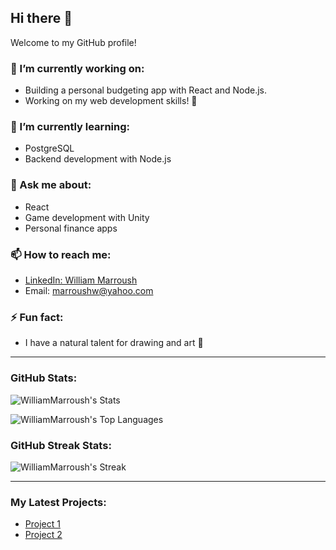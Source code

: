 ## Hi there 👋

Welcome to my GitHub profile!

### 🔭 I’m currently working on:
- Building a personal budgeting app with React and Node.js.
- Working on my web development skills! 💪

### 🌱 I’m currently learning:
- PostgreSQL
- Backend development with Node.js

### 💬 Ask me about:
- React
- Game development with Unity
- Personal finance apps

### 📫 How to reach me:
- [LinkedIn: William Marroush]([https://www.linkedin.com/in/your-linkedin](https://www.linkedin.com/in/william-marroush/))
- Email: [marroushw@yahoo.com](mailto:marroushw@yahoo.com)

### ⚡ Fun fact:
- I have a natural talent for drawing and art 🎨

---

### GitHub Stats:
![WilliamMarroush's Stats](https://github-readme-stats.vercel.app/api?username=WilliamMarroush&theme=dracula&show_icons=true&hide_border=true&count_private=true)

![WilliamMarroush's Top Languages](https://github-readme-stats.vercel.app/api/top-langs/?username=WilliamMarroush&theme=dracula&show_icons=true&hide_border=true&layout=compact)

### GitHub Streak Stats:
![WilliamMarroush's Streak](https://github-readme-streak-stats.herokuapp.com/?user=WilliamMarroush&theme=dracula&hide_border=true)

---

### My Latest Projects:
- [Project 1](link-to-project)
- [Project 2](link-to-project)
